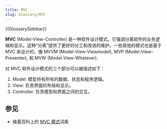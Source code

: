 ```yaml
---
title: MVC
slug: Glossary/MVC
---
```


{{GlossarySidebar}}

**MVC** (Model-View-Controller) 是一种软件设计模式。它强调分离软件的业务逻辑和显示。这种“分离”提供了更好的分工和改进的维护。一些其他的模式也是基于 MVC 来设计的，像 MVVM (Model-View-Viewmodel), MVP (Model-View-Presenter), 和 MVW (Model-View-Whatever).

对 MVC 软件设计模式的三个部分可以被描述如下：

1. Model: 模型持有所有的数据、状态和程序逻辑。
2. View: 负责界面的布局和显示。
3. Controller: 负责模型和界面之间的交互。

## 参见

- 维基百科上的 [MVC 模式](https://zh.wikipedia.org/wiki/MVC)词条
